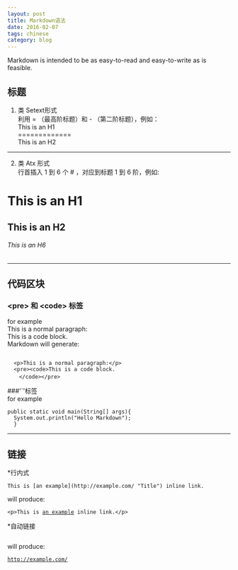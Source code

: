 ```yaml
---
layout: post
title: Markdown语法
date: 2016-02-07
tags: chinese
category: blog
---
```


Markdown is intended to be as easy-to-read and easy-to-write as is feasible.

标题
-----------

1.  类 Setext形式  
利用 = （最高阶标题）和 - （第二阶标题），例如：  
  This is an H1  
  =============  
  This is an H2  
  -------------  
2.  类 Atx 形式  
行首插入 1 到 6 个 # ，对应到标题 1 到 6 阶，例如:  
  # This is an H1  
  ## This is an H2  
  ###### This is an H6 

- - -

代码区块
---------

### &lt;pre> 和 &lt;code> 标签  
  for example  
  This is a normal paragraph:  
  This is a code block.  
  Markdown will generate: 
  <pre><code>
  &lt;p>This is a normal paragraph:&lt;/p>  
  &lt;pre>&lt;code>This is a code block.  
　  &lt;/code>&lt;/pre></code></pre>  
###'`'标签  
  for example
  <pre><code>public static void main(String[] args){
  System.out.println("Hello Markdown");
  }</code></pre>
- - -

链接
----
  *行内式

  <pre><code>This is [an example](http://example.com/ "Title") inline link.</code></pre>

  will produce:

  <pre><code>&lt;p>This is <a href="http://example.com/" title="Title">an example</a> inline link.&lt;/p></code></pre>

  *自动链接
  <pre><code><http://example.com/></code></pre>

  will produce:

  <pre><code><a href="http://example.com/">http://example.com/</a></code></pre>
